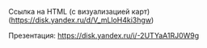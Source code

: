 Ссылка на HTML (с визуализацией карт) (https://disk.yandex.ru/d/V_mLloH4ki3hgw)

Презентация: https://disk.yandex.ru/i/-2UTYaA1RJ0W9g
